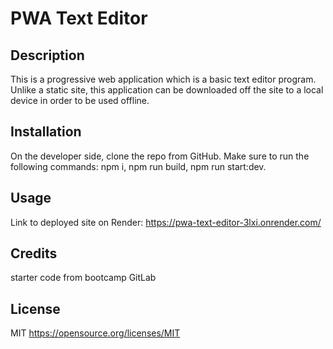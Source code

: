 # PWA Text Editor

## Description
This is a progressive web application which is a basic text editor program. Unlike a static site, this application can be downloaded off the site to a local device in order to be used offline. 

## Installation
On the developer side, clone the repo from GitHub. Make sure to run the following commands: npm i, npm run build, npm run start:dev.

## Usage

Link to deployed site on Render: https://pwa-text-editor-3lxi.onrender.com/

## Credits
starter code from bootcamp GitLab

## License
MIT https://opensource.org/licenses/MIT
